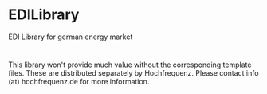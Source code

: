 # EDILibrary
EDI Library for german energy market

#
This library won't provide much value without the corresponding template files.
These are distributed separately by Hochfrequenz. Please contact info (at) hochfrequenz.de for more information.
